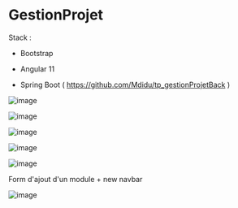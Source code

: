 # GestionProjet

Stack : 

- Bootstrap

- Angular 11

- Spring Boot ( https://github.com/Mdidu/tp_gestionProjetBack )

![image](https://user-images.githubusercontent.com/56021893/118249747-010afc00-b4a6-11eb-9a51-b47660270ed9.png)

![image](https://user-images.githubusercontent.com/56021893/118978155-47190180-b977-11eb-8398-f3eac9dadd51.png)

![image](https://user-images.githubusercontent.com/56021893/118978890-27cea400-b978-11eb-8850-79c9d1a2c9a0.png)

![image](https://user-images.githubusercontent.com/56021893/118978697-e50ccc00-b977-11eb-916d-de25f4af5832.png)

![image](https://user-images.githubusercontent.com/56021893/118979099-67958b80-b978-11eb-8199-ef4810f731be.png)

Form d'ajout d'un module + new navbar

![image](https://user-images.githubusercontent.com/56021893/119219420-d04e4680-bae5-11eb-936f-c1184eb977e2.png)
